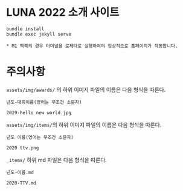 # LUNA 2022 소개 사이트

    bundle install
    bundle exec jekyll serve

    * M1 맥북의 경우 터미널을 로제타로 실행하여야 정상적으로 홈페이지가 작동합니다.

# 주의사항

`assets/img/awards/` 의 하위 이미지 파일의 이름은 다음 형식을 따른다.

    년도-대회이름(영어는 무조건 소문자)
    
    2019-hello new world.jpg

`assets/img/items/`의 하위 이미지 파일의 이름은 다음 형식을 따른다.

```
년도 이름(영어는 무조건 소문자)

2020 ttv.png
```



`_items/`  하위 md 파일은 다음 형식을 따른다.

```
년도-이름.md

2020-TTV.md
```



